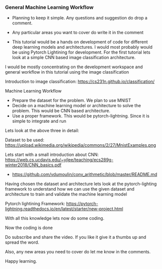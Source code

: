 

### General Machine Learning Workflow
- Planning to keep it simple. Any questions and suggestion do drop a comment.
- Any particular areas you want to cover do write it in the comment

- This tutorial would be a hands on development of code for different deep learning models and architectures. I would most probably would be using Pytorch Lightining for development. For the first tutorial lets look at a simple CNN based image classification architecture. 

I would be mostly concentrating on the development workspace and general workflow in this tutorial using the image classification

Introduction to image classification: https://cs231n.github.io/classification/

Machine Learning Workflow
- Prepare the dataset for the problem. We plan to use MNIST
- Decide on a machine learning model or architecture to solve the problem. This would be CNN based architecture.
- Use a proper framework. This would be pytorch-lightning. Since it is simple to integrate and run

Lets look at the above three in detail:

Dataset to be used: https://upload.wikimedia.org/wikipedia/commons/2/27/MnistExamples.png

Lets start with a small introduction about CNN: https://web.cs.ucdavis.edu/~yjlee/teaching/ecs289g-winter2018/CNN_basics.pdf
- https://github.com/vdumoulin/conv_arithmetic/blob/master/README.md


Having chosen the dataset and architecture lets look at the pytorch-lighting framework to understand how we can use the given dataset and architecture to train and validate the machine learning model

Pytorch lightining Framework: https://pytorch-lightning.readthedocs.io/en/latest/starter/new-project.html

With all this knowledge lets now do some coding.


Now the coding is done

Do subscribe and share the video. If you like it give it a thumbs up and spread the word. 

Also, any new areas you need to cover do let me know in the comments. 

Happy learning.



